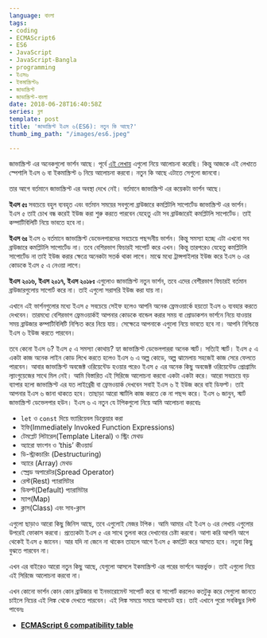 ```yaml
---
language: বাংলা
tags:
- coding
- ECMAScript6
- ES6
- JavaScript
- JavaScript-Bangla
- programming
- ইএস৬
- ইকমাস্ক্রিপ্ট৬
- জাভাস্ক্রিপ্ট
- জাভাস্ক্রিপ্ট-বাংলা
date: 2018-06-28T16:40:58Z
series: ব্লগ
template: post
title: 'জাভাস্ক্রিপ্ট ইএস ৬(ES6): নতুন কি আছে?'
thumb_img_path: "/images/es6.jpeg"

---
```

জাভাস্ক্রিপ্ট এর অনেকগুলো ভার্শন আছে। পূর্বে [এই লেখায়](https://with.zonayed.me/bn/%e0%a6%aa%e0%a7%8d%e0%a6%b0%e0%a7%8b%e0%a6%97%e0%a7%8d%e0%a6%b0%e0%a6%be%e0%a6%ae%e0%a6%bf%e0%a6%82/%e0%a6%9c%e0%a7%87%e0%a6%8f%e0%a6%b8-%e0%a6%aa%e0%a7%8d%e0%a6%b0%e0%a7%8b%e0%a6%97%e0%a7%8d%e0%a6%b0%e0%a6%be%e0%a6%ae%e0%a6%bf%e0%a6%82/%e0%a6%9c%e0%a6%be%e0%a6%ad%e0%a6%be%e0%a6%b8%e0%a7%8d%e0%a6%95%e0%a7%8d%e0%a6%b0%e0%a6%bf%e0%a6%aa%e0%a7%8d%e0%a6%9f%e0%a6%83-%e0%a6%a8%e0%a6%be%e0%a6%95%e0%a6%bf-%e0%a6%87%e0%a6%95%e0%a6%ae%e0%a6%be/) এগুলো নিয়ে আলোচনা করেছি। কিন্তু আজকে এই লেখাতে স্পেশালি ইএস ৬ বা ইকমাস্ক্রিপ্ট ৬ নিয়ে আলোচনা করবো। নতুন কি আছে এটাতে সেগুলো জানবো।

তার আগে বর্তমানে জাভাস্ক্রিপ্ট এর অবস্থা দেখে নেই। বর্তমানে জাভাস্ক্রিপ্ট এর কয়েকটা ভার্শন আছে।

**ইএস ৫ঃ** সবচেয়ে বহুল ব্যবহৃত এবং বর্তমান সময়ের সবগুলো ব্রাউজারে কমপ্লিটলি সাপোর্টেড জাভাস্ক্রিপ্ট এর ভার্শন। ইএস ৫ তাই চোখ বন্ধ করেই ইউজ করা শুরু করতে পারবেন যেহেতু এটা সব ব্রাউজারেই কমপ্লিটলি সাপোর্টেড। তাই কম্পাটিবিলিটি নিয়ে ভাবতে হবে না।

**ইএস ৬ঃ** ইএস ৬ বর্তমানে জাভাস্ক্রিপ্ট ডেভেলপারদের সবচেয়ে পছন্দনীয় ভার্শন। কিন্তু সমস্যা হচ্ছে এটা এখনো সব ব্রাউজারে কমপ্লিটলি সাপোর্টেড না। তবে বেশিরভাগ ফিচারই সাপোর্ট করে এখন। কিন্তু তারপরেও যেহেতু কমপ্লিটলি সাপোর্টেড না তাই ইউজ করার ক্ষেত্রে অনেকটা সতর্ক থাকা লাগে। মাঝে মধ্যে ট্রান্সপাইলার ইউজ করে ইএস ৬ এর কোডকে ইএস ৫ এ নেওয়া লাগে।

**ইএস ২০১৬, ইএস ২০১৭, ইএস ২০১৮ঃ** এগুলোও জাভাস্ক্রিপ্ট নতুন ভার্শন, তবে এদের বেশীরভাগ ফিচারই বর্তমান ব্রাউজারগুলোয় সাপোর্ট করে না। তাই এগুলো সরাসরি ইউজ করা যায় না।

এখানে এই ভার্শনগুলোর মধ্যে ইএস ৫ সবচেয়ে সেইফ হলেও আপনি অনেক ফ্রেমওয়ার্কে হয়তো ইএস ৬ ব্যবহার করতে দেখবেন। তারমধ্যে বেশিরভাগ ফ্রেমওয়ার্কই আপনার কোডকে বান্ডেল করার সময় বা প্রোডাকশন ভার্শনে নিয়ে যাওয়ার সময় ব্রাউজার কম্পাটিবিলিটি নিশ্চিত করে নিয়ে যায়। সেক্ষেত্রে আপনাকে এগুলো নিয়ে ভাবতে হবে না। আপনি নিশ্চিন্তে ইএস ৬ ইউজ করতে পারবেন।

তবে কেনো ইএস ৬? ইএস ৫ এ সমস্যা কোথায়? হ্যা জাভাস্ক্রিপ্ট ডেভেলপাররা অনেক স্মার্ট। সত্যিই স্মার্ট। ইএস ৫ এ একটা কাজ অনেক লাইন কোড লিখে করতে হলেও ইএস ৬ এ অল্প কোডে, অল্প ঝামেলায় সহজেই কাজ সেরে ফেলতে পারবেন। আবার জাভাস্ক্রিপ্ট অবজেক্ট ওরিয়েন্টেড হওয়ার পরেও ইএস ৫ এর অনেক কিছু অবজেক্ট ওরিয়েন্টেড প্রোগ্রামিং ল্যাংগুয়েজের সাথে মিল নেই। আমি বিস্তারিত এই সিরিজে আলোচনা করবো একটা একটা করে। আরো সবচেয়ে বড় ব্যাপার হলো জাভাস্ক্রিপ্ট এর যত লাইব্রেরী বা ফ্রেমওয়ার্ক দেখবেন সবাই ইএস ৬ ই ইউজ করে বাই ডিফল্ট। তাই আপনার ইএস ৬ জানা থাকতে হবে। তাছাড়া আরো স্মার্টলি কাজ করতে কে না পছন্দ করে। ইএস ৬ জানুন, স্মার্ট জাভাস্ক্রিপ্ট ডেভেলপার হউন। ইএস ৬ এ নতুন যে টপিকগুলো নিয়ে আমি আলোচনা করবোঃ

* `let` ও `const` দিয়ে ভ্যারিয়েবল ডিক্লেয়ার করা
* ইফি(Immediately Invoked Function Expressions)
* টেমপ্লেট লিটারেল(Template Literal) ও স্ট্রিং মেথড
* অ্যারো ফাংশন ও ‘this’ কীওয়ার্ড
* ডি-স্ট্রাকচারিং (Destructuring)
* অ্যারে (Array) মেথড
* স্প্রেড অপারেটর(Spread Operator)
* রেস্ট(Rest) প্যারামিটার
* ডিফল্ট(Default) প্যারামিটার
* ম্যাপ(Map)
* ক্লাস(Class) এবং সাব-ক্লাস

এগুলো ছাড়াও আরো কিছু জিনিস আছে, তবে এগুলোই মেজর টপিক। আমি আমার এই ইএস ৬ এর লেখায় এগুলোর উপরেই ফোকাস করবো। প্রত্যেকটা ইএস ৫ এর সাথে তুলনা করে দেখানোর চেষ্টা করবো। আশা করি আপনি আগে থেকেই ইএস ৫ জানেন। আর যদি না জেনে না থাকেন তাহলে আগে ইএস ৫ কমপ্লিট করে আসতে হবে। নতুবা কিছু বুঝতে পারবেন না।

এখন এর বাইরেও আরো নতুন কিছু আছে, যেগুলো আসলে ইকমাস্ক্রিপ্ট এর পরের ভার্শনে অন্তর্ভুক্ত। তাই এগুলো নিয়ে এই সিরিজে আলোচনা করবো না।

এখন কোনো ভার্শন কোন কোন ব্রাউজার বা ইনভারোমেন্ট সাপোর্ট করে বা সাপোর্ট করলেও কতটুকু করে সেগুলো জানতে চাইলে নিচের এই লিঙ্ক থেকে দেখতে পারবেন। এই লিঙ্ক সময়ে সময়ে আপডেট হয়। তাই এখানে পুরো সবকিছুর লিস্ট পাবেনঃ

* [**ECMAScript 6 compatibility table**](http://kangax.github.io/compat-table/es6/ "http://kangax.github.io/compat-table/es6/")